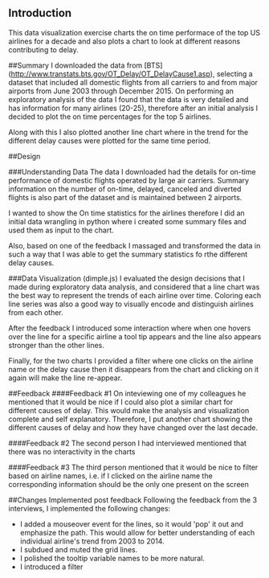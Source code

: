 ## Introduction
This data visualization exercise charts the on time performace of the top US airlines for a decade and also plots a chart to look at different reasons contributing to delay.

##Summary
I downloaded the data from [BTS] (http://www.transtats.bts.gov/OT_Delay/OT_DelayCause1.asp), selecting a dataset that included all domestic flights from all carriers to and from major airports from June 2003 through December 2015. On performing an exploratory analysis of the data I found that the data is very detailed and has information for many airlines (20-25), therefore after an initial analysis I decided to plot the on time percentages for the top 5 airlines. 

Along with this I also plotted another line chart where in the trend for the different delay causes were plotted for the same time period.

##Design

###Understanding Data
The data I downloaded had the details for on-time performance of domestic flights operated by large air carriers. Summary information on the number of on-time, delayed, canceled and diverted flights is also part of the dataset and is maintained between 2 airports. 

I wanted to show the On time statistics for the airlines therefore I did an initial data wrangling in python where i created some summary files and used them as input to the chart.

Also, based on one of the feedback I massaged and transformed the data in such a way that I was able to get the summary statistics fo rthe different delay causes.

###Data Visualization (dimple.js)
I  evaluated the design decisions that I made during exploratory data analysis, and considered that a line chart was the best way to represent the trends of each airline over time. Coloring each line series was also a good way to visually encode and distinguish airlines from each other. 

After the feedback I introduced some interaction where when one hovers over the line for a specific airline a tool tip appears and the line also appears stronger than the other lines.

Finally, for the two charts I provided a filter where one clicks on the airline name or the delay cause then it disappears from the chart and clicking on it again will make the line re-appear.

##Feedback
####Feedback #1
On inteviewing one of my colleagues he mentioned that it would be nice if I could also plot a similar chart for different causes of delay. This would make the analysis and visualization complete and self explanatory. Therefore, I put another chart showing the different causes of delay and how they have changed over the last decade.

####Feedback #2
The second person I had interviewed mentioned that there was no interactivity in the charts 

####Feedback #3
The third person mentioned that it would be nice to filter based on airline names, i.e. if I clicked on the airline name the corresponding information should be the only one present on the screen


##Changes Implemented post feedback
Following the feedback from the 3 interviews, I implemented the following changes:

- I added a mouseover event for the lines, so it would 'pop' it out and emphasize the path. This would allow for better understanding of each individual airline's trend from 2003 to 2014.
- I subdued and muted the grid lines.
- I polished the tooltip variable names to be more natural.
- I introduced a filter

